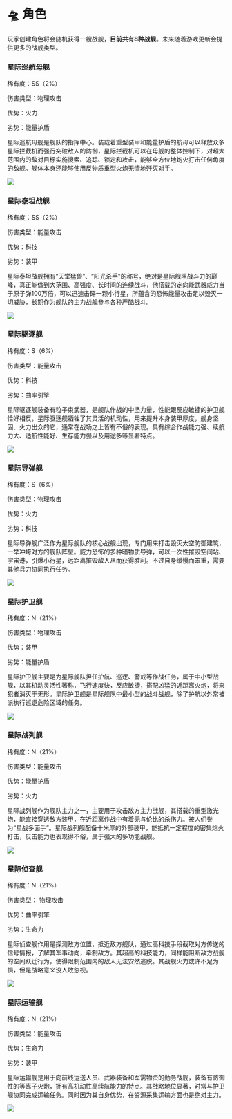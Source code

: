 # 🛸 角色

玩家创建角色将会随机获得一艘战舰，**目前共有8种战舰**。未来随着游戏更新会提供更多的战舰类型。

### **星际巡航母舰**

稀有度：SS（2%）

伤害类型：物理攻击

优势：火力&#x20;

劣势：能量护盾

星际巡航母舰是舰队的指挥中心。装载着重型装甲和能量护盾的航母可以释放众多星际拦截机而强行突破敌人的防御，星际拦截机可以在母舰的整体控制下，对超大范围内的敌对目标实施搜索、追踪、锁定和攻击，能够全方位地炮火打击任何角度的敌舰。舰体本身还能够使用反物质重型火炮无情地歼灭对手。

![](<../.gitbook/assets/1 (2).png>)

### **星际泰坦战舰**

稀有度：SS（2%）

伤害类型：能量攻击

优势：科技&#x20;

劣势：装甲

星际泰坦战舰拥有“天堂猛兽”、“阳光杀手”的称号，绝对是星际舰队战斗力的巅峰，真正能做到大范围、高强度、长时间的连续战斗，他搭载的定向能武器威力当于原子弹100万倍，可以迅速击碎一颗小行星，所蕴含的恐怖能量攻击足以毁灭一切威胁，长期作为舰队的主力战舰参与各种严酷战斗。

![](../.gitbook/assets/2.png)

### **星际驱逐舰**

稀有度：S（6%）

伤害类型：能量攻击&#x20;

优势：科技&#x20;

劣势：曲率引擎

星际驱逐舰装备有粒子束武器，是舰队作战的中坚力量，性能跟反应敏捷的护卫舰恰好相反，星际驱逐舰牺牲了其灵活的机动性，用来提升本身装甲厚度，舰身坚固、火力出众的它，通常在战场之上皆有不俗的表现。具有综合作战能力强、续航力大、适航性能好、生存能力强以及用途多等显著特点。

![](<../.gitbook/assets/3 (1).png>)

### **星际导弹舰**&#x20;

稀有度：S（6%）

伤害类型：物理攻击&#x20;

优势：火力&#x20;

劣势：科技

星际导弹舰广泛作为星际舰队的核心战舰出现，专门用来打击毁灭太空防御建筑，一举冲垮对方的舰队阵型。威力恐怖的多种暗物质导弹，可以一次性摧毁空间站、宇宙港，引爆小行星，远距离摧毁敌人从而获得胜利。不过自身缓慢而笨重，需要其他兵力协同执行任务。

![](<../.gitbook/assets/4 (1).png>)

### **星际护卫舰**

稀有度：N（21%）

伤害类型：物理攻击

优势：装甲

劣势：能量护盾

星际护卫舰主要是为星际舰队担任护航、巡逻、警戒等作战任务，属于中小型战舰，以其机动灵活性著称，飞行速度快，反应敏捷，搭配凶猛的近距离火炮，将来犯者消灭于无形。星际护卫舰是星际舰队中最小型的战斗战舰，除了护航以外常被派执行巡逻危险区域的任务。

![](<../.gitbook/assets/5 (1).png>)

### **星际战列舰**

稀有度：N（21%）

伤害类型：能量攻击

优势：能量护盾&#x20;

劣势：火力

星际战列舰作为舰队主力之一，主要用于攻击敌方主力战舰，其搭载的重型激光炮，能直接穿透敌方装甲，在近距离作战中有着无与伦比的杀伤力。被人们誉为“星战多面手”。星际战列舰配备十米厚的外部装甲，能抵抗一定程度的密集炮火打击，反击能力也表现得不俗，属于强大的多功能战舰。

![](../.gitbook/assets/6.png)

### **星际侦查舰**

稀有度：N（21%）

伤害类型： 物理攻击

优势：曲率引擎&#x20;

劣势：生命力

星际侦查舰作用是探测敌方位置，抵近敌方舰队，通过高科技手段截取对方传送的信号情报，了解其军事动向，牵制敌方。其超高的科技能力，同样能阻断敌方战舰的空间跃迁行为，使得限制范围内的敌人无法安然逃脱。其战舰火力或许不足为惧，但是战略意义没人敢忽视。

![](../.gitbook/assets/7.png)

### **星际运输舰**&#x20;

稀有度：N（21%）

伤害类型：能量攻击

优势：生命力&#x20;

劣势：装甲

星际运输舰是用于向前线运送人员、武器装备和军需物资的勤务战舰，装备有防御性的等离子火炮，拥有高机动性高续航能力的特点。其战略地位显著，时常与护卫舰协同完成运输任务。同时因为其自身优势，在资源采集运输方面也是绝对主力。

![](../.gitbook/assets/8.png)
